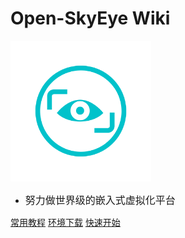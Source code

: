 <!-- _coverpage.md -->

# Open-SkyEye Wiki

<img src="_media/icon.png" alt="logo" style="zoom:30%;" />

- <font size=3>努力做世界级的嵌入式虚拟化平台</font>

[常用教程](https://open-skyeye.gitee.io/wiki)
[环境下载](https://open-skyeye.gitee.io/wiki)
[快速开始](/zh-cn/quick-start/quick-start.md)
